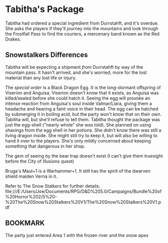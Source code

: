 # Tabitha's Package
Tabitha had ordered a special ingredient from Durrstahft, and it's overdue. She asks the players if they'll journey into the mountains and look through the Frostfall Pass to find the couriers, a mercenary band known as the Red Drakes.

## Snowstalkers Differences
Tabitha will be expecting a shipment *from* Durrstahft by way of the mountain pass. It hasn't arrived, and she's worried, more for the lost material than any lost life or injury.

The *special order* is a Black Dragon Egg. It is the long-dormant offspring of Viserion and Anguisa. Viserion doesn't know that it exists, as Anguisa was killed/sealed before she could hatch it. Seeing the egg will provoke an intense reaction from Anguisa's soul inside Valmar/Liara, giving them a headache and hearing a faint voice in their head. The egg can be hatched by submerging it in boiling acid, but the party won't know that on their own. Tabitha will, but she'll refuse to tell them. Tabitha thought the package was just the egg-shell ("nearly whole" she was told). She planned on using shavings from the egg shell in her potions. She didn't know there was still a living dragon inside. She might still try to keep it, but will also be willing to hand it over to the players. She's only mildly concerned about keeping something that dangerous in her shop.

The gem of seeing by the bear trap doesn't exist (I can't give them truesight before the City of Illusions quest)

Bruga's Maul+1 is a Warhammer+1. It still has the spirit of the dwarven shield maiden Verna in it.

Refer to The Snow Stalkers for further details: file:///E:/Users/Joe/Documents/RPG/D&D%205.0/Campaigns/Bundle%20of%20Horror%202/5%20-%20The%20Snow%20Stalkers%20V1/The%20Snow%20Stalkers%20V1.pdf

## BOOKMARK
The party just entered Area 1 with the frozen river and the snow apes
